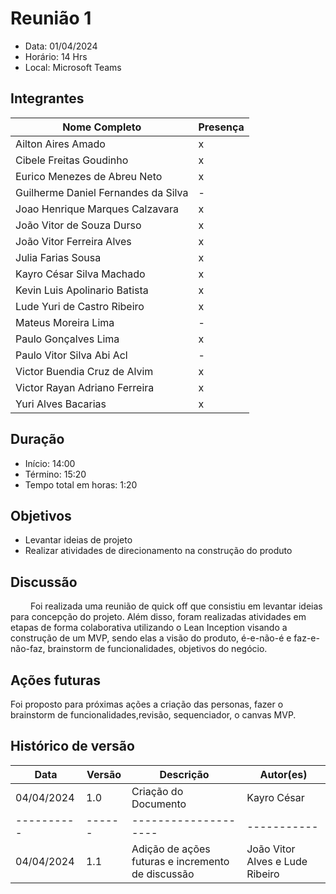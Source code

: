 # Reunião 1

- Data: 01/04/2024
- Horário: 14 Hrs
- Local: Microsoft Teams

## **Integrantes**

| Nome Completo                       | Presença |
| ----------------------------------- | -------- |
| Ailton Aires Amado                  | x        |
| Cibele Freitas Goudinho             | x        |
| Eurico Menezes de Abreu Neto        | x        |
| Guilherme Daniel Fernandes da Silva | -        |
| Joao Henrique Marques Calzavara     | x        |
| João Vitor de Souza Durso           | x        |
| João Vitor Ferreira Alves           | x        |
| Julia Farias Sousa                  | x        |
| Kayro César Silva Machado           | x        |
| Kevin Luis Apolinario Batista       | x        |
| Lude Yuri de Castro Ribeiro         | x        |
| Mateus Moreira Lima                 | -        |
| Paulo Gonçalves Lima                | x        |
| Paulo Vitor Silva Abi Acl           | -        |
| Victor Buendia Cruz de Alvim        | x        |
| Victor Rayan Adriano Ferreira       | x        |
| Yuri Alves Bacarias                 | x        |

## **Duração**

- Início: 14:00
- Término: 15:20
- Tempo total em horas: 1:20

## **Objetivos**

- Levantar ideias de projeto
- Realizar atividades de direcionamento na construção do produto

## **Discussão**

&emsp;&emsp; Foi realizada uma reunião de quick off que consistiu em levantar ideias para concepção do projeto. Além disso, foram realizadas atividades em etapas de forma colaborativa utilizando o Lean Inception visando a construção de um MVP, sendo elas a visão do produto, é-e-não-é e faz-e-não-faz, brainstorm de funcionalidades, objetivos do negócio.

## **Ações futuras**

Foi proposto para próximas ações a criação das personas, fazer o brainstorm de funcionalidades,revisão, sequenciador, o canvas MVP.

## Histórico de versão

| Data       | Versão | Descrição            | Autor(es)   |
| ---------- | ------ | -------------------- | ----------- |
| 04/04/2024 | 1.0    | Criação do Documento | Kayro César |
| ---------- | ------ | -------------------- | ----------- |
| 04/04/2024 | 1.1    | Adição de ações futuras e incremento de discussão | João Vitor Alves e Lude Ribeiro |